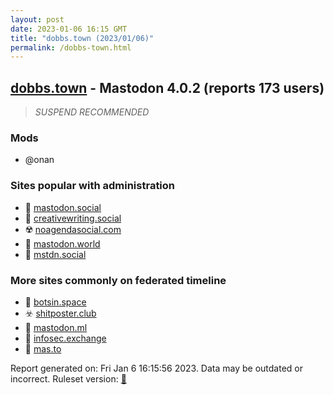 ```yaml
---
layout: post
date: 2023-01-06 16:15 GMT
title: "dobbs.town (2023/01/06)"
permalink: /dobbs-town.html
---
```



## [dobbs.town](https://dobbs.town) - Mastodon 4.0.2 (reports 173 users)

> *SUSPEND RECOMMENDED*

### Mods
 * @onan

### Sites popular with administration

* 🐘 [mastodon.social](/mastodon-social.html)
* 🐘 [creativewriting.social](/creativewriting-social.html)
* ☢️ [noagendasocial.com](/noagendasocial-com.html)
* 🐘 [mastodon.world](/mastodon-world.html)
* 🐘 [mstdn.social](/mstdn-social.html)

### More sites commonly on federated timeline

* 🐘 [botsin.space](/botsin-space.html)
* ☣️ [shitposter.club](/shitposter-club.html)
* 🚫 [mastodon.ml](/mastodon-ml.html)
* 🐘 [infosec.exchange](/infosec-exchange.html)
* 🐘 [mas.to](/mas-to.html)

Report generated on: Fri Jan  6 16:15:56 2023. Data may be outdated or incorrect.
Ruleset version: [🏀](/version-basketball)
